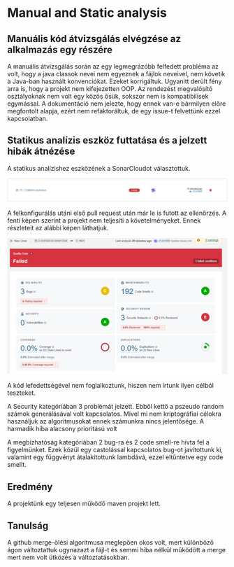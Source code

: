 # Manual and Static analysis








## Manuális kód átvizsgálás elvégzése az alkalmazás egy részére

A manuális átvizsgálás során az egy legmegrázóbb felfedett probléma az volt, hogy a java classok nevei nem egyeznek a fájlok neveivel, nem követik a Java-ban használt konvenciókat. Ezeket korrigáltuk. Ugyanitt derült fény arra is, hogy a projekt nem kifejezetten OOP. Az rendezést megvalósító osztályoknak nem volt egy közös ősük, sokszor nem is kompatibilisek egymással. A dokumentáció nem jelezte, hogy ennek van-e bármilyen előre megfontolt alapja, ezért nem refaktoráltuk, de egy issue-t felvettünk ezzel kapcsolatban.

## Statikus analízis eszköz futtatása és a jelzett hibák átnézése

A statikus analízishez eszközének a SonarCloudot választottuk.

![check failed](checkfailed.png)


A felkonfigurálás utáni első pull request után már le is futott az ellenőrzés. A fenti képen szerint a projekt nem teljesíti a követelményeket.
Ennek részleteit az alábbi képen láthatjuk.

![errors](errors.png)

A kód lefedettségével nem foglalkoztunk, hiszen nem írtunk ilyen célból teszteket.

A Security kategóriában 3 problémát jelzett. Ebből kettő a pszeudo random számok generálásával volt kapcsolatos. Mivel mi nem kriptográfiai célokra használjuk az algoritmusokat ennek számunkra nincs jelentősége.
A harmadik hiba alacsony prioritású volt

A megbízhatóság kategóriában 2 bug-ra és 2 code smell-re hívta fel a figyelmünket.
Ezek közül egy castolással kapcsolatos bug-ot javítottunk ki, valamint egy függvényt átalakítottunk lambdává, ezzel eltűntetve egy code smellt.


## Eredmény

A projektünk egy teljesen működő maven projekt lett.

## Tanulság

A github merge-ölési algoritmusa meglepően okos volt, mert különböző ágon változtattuk ugynazazt a fájl-t és semmi hiba nélkül működött a merge mert nem volt ütközés a változtatásokban.